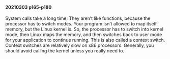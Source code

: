 #### 20210303 p165-p180
System calls take a long time. They aren’t like functions, because the
processor has to switch modes. Your program isn’t allowed to map itself memory,
but the Linux kernel is. So, the processor has to switch into kernel mode, then
Linux maps the memory, and then switches back to user mode for your application
to continue running. This is also called a context switch. Context switches are
relatively slow on x86 processors. Generally, you should avoid calling the kernel
unless you really need to.
